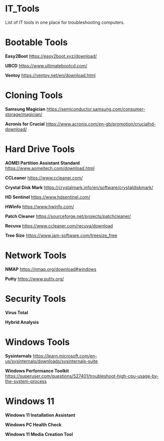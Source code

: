# IT_Tools
List of IT tools in one place for troubleshooting computers. 

# Bootable Tools
**Easy2Boot** https://easy2boot.xyz/download/

**UBCD**   https://www.ultimatebootcd.com/

**Ventoy** https://ventoy.net/en/download.html

# Cloning Tools
**Samsung Magician** https://semiconductor.samsung.com/consumer-storage/magician/

**Acronis for Crucial** https://www.acronis.com/en-gb/promotion/crucialhd-download/


# Hard Drive Tools
**AOMEI Partition Assistant Standard** https://www.aomeitech.com/download.html

**CCLeaner** https://www.ccleaner.com/

**Crystal Disk Mark** https://crystalmark.info/en/software/crystaldiskmark/

**HD Sentinel**   https://www.hdsentinel.com/

**HWinfo**   https://www.hwinfo.com/  

**Patch Cleaner** https://sourceforge.net/projects/patchcleaner/

**Recuva** https://www.ccleaner.com/recuva/download

**Tree Size**   https://www.jam-software.com/treesize_free

# Network Tools
**NMAP**   https://nmap.org/download#windows

**Putty** https://www.putty.org/

# Security Tools 
**Virus Total** 

**Hybrid Analysis**

# Windows Tools
**Sysinternals**   https://learn.microsoft.com/en-us/sysinternals/downloads/sysinternals-suite

**Windows Performance Toolkit** https://superuser.com/questions/527401/troubleshoot-high-cpu-usage-by-the-system-process

# Windows 11
**Windows 11 Installation Assistant**

**Windows PC Health Check** 

**Windows 11 Media Creation Tool** 




